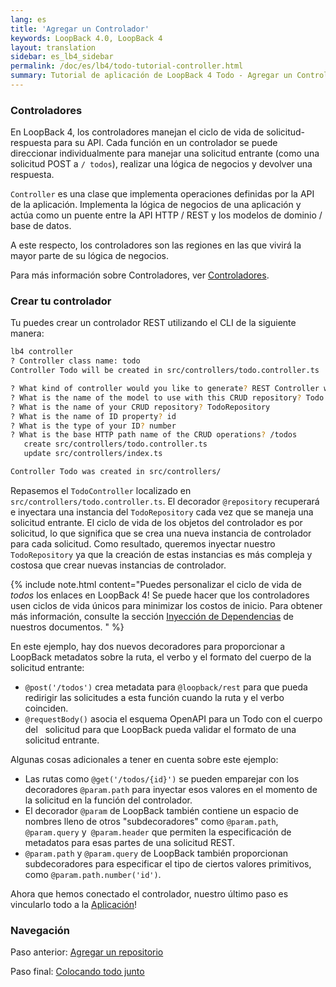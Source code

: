 ```yaml
---
lang: es
title: 'Agregar un Controlador'
keywords: LoopBack 4.0, LoopBack 4
layout: translation
sidebar: es_lb4_sidebar
permalink: /doc/es/lb4/todo-tutorial-controller.html
summary: Tutorial de aplicación de LoopBack 4 Todo - Agregar un Controlador
---
```


### Controladores

En LoopBack 4, los controladores manejan el ciclo de vida de solicitud-respuesta
para su API. Cada función en un controlador se puede direccionar individualmente
para manejar una solicitud entrante (como una solicitud POST a `/ todos`), realizar
una lógica de negocios y devolver una respuesta.

`Controller` es una clase que implementa operaciones definidas por la API de la aplicación.
Implementa la lógica de negocios de una aplicación y actúa como un puente entre la API HTTP / REST y
los modelos de dominio / base de datos.

A este respecto, los controladores son las regiones en las que vivirá la mayor parte
de su lógica de negocios.

Para más información sobre Controladores, ver
[Controladores](https://loopback.io/doc/en/lb4/Controllers.html).

### Crear tu controlador

Tu puedes crear un controlador REST utilizando el CLI de la siguiente manera:

```sh
lb4 controller
? Controller class name: todo
Controller Todo will be created in src/controllers/todo.controller.ts

? What kind of controller would you like to generate? REST Controller with CRUD functions
? What is the name of the model to use with this CRUD repository? Todo
? What is the name of your CRUD repository? TodoRepository
? What is the name of ID property? id
? What is the type of your ID? number
? What is the base HTTP path name of the CRUD operations? /todos
   create src/controllers/todo.controller.ts
   update src/controllers/index.ts

Controller Todo was created in src/controllers/
```

Repasemos el `TodoController` localizado en
`src/controllers/todo.controller.ts`. El decorador `@repository` recuperará
e inyectara una instancia del `TodoRepository` cada vez que se maneja una solicitud entrante.
El ciclo de vida de los objetos del controlador es por solicitud, lo que significa que se crea
una nueva instancia de controlador para cada solicitud. Como resultado, queremos inyectar
nuestro `TodoRepository` ya que la creación de estas instancias es más compleja y costosa
que crear nuevas instancias de controlador.

{% include note.html content="Puedes personalizar el ciclo de vida de _todos_ los enlaces en LoopBack 4! Se puede hacer que los controladores usen ciclos de vida únicos para minimizar los costos de inicio. Para obtener más información, consulte la sección [Inyección de Dependencias](Dependency-injection.md) de nuestros documentos.
" %}

En este ejemplo, hay dos nuevos decoradores para proporcionar a LoopBack metadatos
sobre la ruta, el verbo y el formato del cuerpo de la solicitud entrante:

- `@post('/todos')` crea metadata para `@loopback/rest` para que pueda redirigir las solicitudes
  a esta función cuando la ruta y el verbo coinciden.
- `@requestBody()` asocia el esquema OpenAPI para un Todo con el cuerpo del
  solicitud para que LoopBack pueda validar el formato de una solicitud entrante.

Algunas cosas adicionales a tener en cuenta sobre este ejemplo:

- Las rutas como `@get('/todos/{id}')` se pueden emparejar con los decoradores `@param.path`
para inyectar esos valores en el momento de la solicitud en la función del controlador.
- El decorador `@param` de LoopBack también contiene un espacio de nombres lleno de otros "subdecoradores"
como `@param.path`, `@param.query` y` @param.header` que permiten la especificación de metadatos para
esas partes de una solicitud REST.
- `@param.path` y `@param.query` de LoopBack también proporcionan subdecoradores para especificar el tipo
de ciertos valores primitivos, como `@param.path.number('id')`.

Ahora que hemos conectado el controlador, nuestro último paso es vincularlo todo a la
[Aplicación](todo-tutorial-putting-it-together.md)!

### Navegación

Paso anterior: [Agregar un repositorio](todo-tutorial-repository.md)

Paso final: [Colocando todo junto](todo-tutorial-putting-it-together.md)
